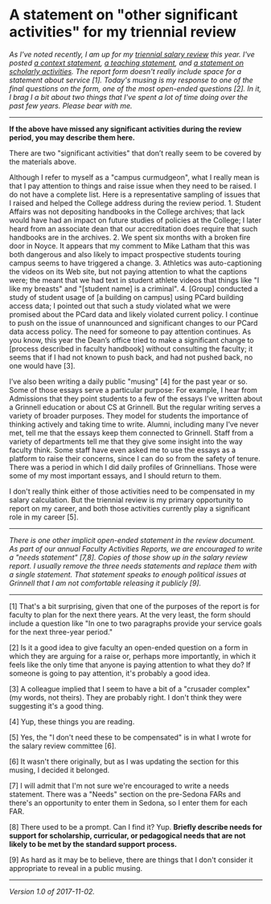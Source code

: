 A statement on "other significant activities" for my triennial review
=====================================================================

*As I've noted recently, I am up for my [triennial salary
review](index-salary-reviews) this year.  I've posted
[a context statement](whine-whine-whine), [a teaching
statement](teaching-statement-2017), and [a statement on scholarly
activities](scholarship-statement-2017).  The report form doesn't really
include space for a statement about service [1].  Today's musing is
my response to one of the final questions on the form, one of the most
open-ended questions [2].   In it, I brag I a bit about two things that
I've spent a lot of time doing over the past few years.  Please bear
with me.*

---

**If the above have missed any significant activities during the review
period, you may describe them here.**

There are two "significant activities" that don’t really seem to be
covered by the materials above.  

Although I refer to myself as a "campus curmudgeon", what I really
mean is that I pay attention to things and raise issue when they need
to be raised.  I do not have a complete list.  Here is a representative
sampling of issues that I raised and helped the College address during
the review period. 1. Student Affairs was not depositing handbooks in the
College archives; that lack would have had an impact on future studies
of policies at the College; I later heard from an associate dean that
our accreditation does require that such handbooks are in the archives.
2. We spent six months with a broken fire door in Noyce.  It appears that
my comment to Mike Latham that this was both dangerous and also likely
to impact prospective students touring campus seems to have triggered
a change.  3. Athletics was auto-captioning the videos on its Web site,
but not paying attention to what the captions were; the meant that we
had text in student athlete videos that things like "I like my breasts"
and "[student name] is a criminal".  4. [Group] conducted a study of
student usage of [a building on campus] using PCard building access
data; I pointed out that such a study violated what we were promised
about the PCard data and likely violated current policy.  I continue to
push on the issue of unannounced and significant changes to our PCard
data access policy.  The need for someone to pay attention continues.
As you know, this year the Dean’s office tried to make a significant
change to [process described in faculty handbook] without consulting
the faculty; it seems that if I had not known to push back, and had
not pushed back, no one would have [3].

I’ve also been writing a daily public "musing" [4] for the past year or so.
Some of those essays serve a particular purpose: For example, I hear
from Admissions that they point students to a few of the essays I’ve
written about a Grinnell education or about CS at Grinnell. But the
regular writing serves a variety of broader purposes.  They model for
students the importance of thinking actively and taking time to write.
Alumni, including many I’ve never met, tell me that the essays keep
them connected to Grinnell.   Staff from a variety of departments tell me
that they give some insight into the way faculty think.  Some staff have
even asked me to use the essays as a platform to raise their concerns,
since I can do so from the safety of tenure.  There was a period in
which I did daily profiles of Grinnellians.  Those were some of my most
important essays, and I should return to them.

I don't really think either of those activities need to be compensated in
my salary calculation.  But the triennial review is my primary opportunity
to report on my career, and both those activities currently play a
significant role in my career [5].

---

*There is one other implicit open-ended statement in the review document.
As part of our annual Faculty Activities Reports, we are encouraged to
write a "needs statement" [7,8].  Copies of those show up in the salary
review report.  I usually remove the three needs statements and replace
them with a single statement.  That statement speaks to enough political
issues at Grinnell that I am not comfortable releasing it publicly [9].*

---

[1] That's a bit surprising, given that one of the purposes of the report
is for faculty to plan for the next there years.  At the very least,
the form should include a question like "In one to two paragraphs provide
your service goals for the next three-year period."

[2] Is it a good idea to give faculty an open-ended question on a form
in which they are arguing for a raise or, perhaps more importantly, in
which it feels like the only time that anyone is paying attention to 
what they do?  If someone is going to pay attention, it's probably a
good idea.

[3] A colleague implied that I seem to have a bit of a "crusader complex"
(my words, not theirs).  They are probably right.  I don't think they were
suggesting it's a good thing.

[4] Yup, these things you are reading.

[5] Yes, the "I don't need these to be compensated" is in what I wrote
for the salary review committee [6].

[6] It wasn't there originally, but as I was updating the section for
this musing, I decided it belonged.

[7] I will admit that I'm not sure we're encouraged to write a needs 
statement.  There was a "Needs" section on the pre-Sedona FARs and
there's an opportunity to enter them in Sedona, so I enter them for each
FAR.

[8] There used to be a prompt.  Can I find it?  Yup.  **Briefly describe
needs for support for scholarship, curricular, or pedagogical needs that
are not likely to be met by the standard support process.**

[9] As hard as it may be to believe, there are things that I don't consider
it appropriate to reveal in a public musing.

---

*Version 1.0 of 2017-11-02.*
